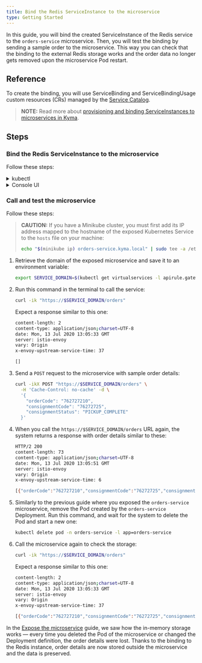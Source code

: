 ```yaml
---
title: Bind the Redis ServiceInstance to the microservice
type: Getting Started
---
```


In this guide, you will bind the created ServiceInstance of the Redis service to the `orders-service` microservice. Then, you will test the binding by sending a sample order to the microservice. This way you can check that the binding to the external Redis storage works and the order data no longer gets removed upon the microservice Pod restart.

## Reference

To create the binding, you will use ServiceBinding and ServiceBindingUsage custom resources (CRs) managed by the [Service Catalog](https://svc-cat.io/docs/walkthrough/).

>**NOTE:** Read more about [provisioning and binding ServiceInstances to microservices in Kyma](/components/service-catalog/#details-provisioning-and-binding).

## Steps

### Bind the Redis ServiceInstance to the microservice

Follow these steps:

<div tabs name="bind-redis-to-microservice" group="bind-redis-to-microservice">
  <details>
  <summary label="kubectl">
  kubectl
  </summary>

1. Create a [ServiceBinding CR](https://svc-cat.io/docs/walkthrough/#step-5---requesting-a-servicebinding-to-use-the-serviceinstance) that, in its **spec.instanceRef** field, points to the Redis ServiceInstance created in the previous guide:

   ```yaml
   cat <<EOF | kubectl apply -f -
   apiVersion: servicecatalog.k8s.io/v1beta1
   kind: ServiceBinding
   metadata:
     name: orders-service
     namespace: orders-service
   spec:
     instanceRef:
       name: redis-service
   EOF
   ```

2. Check that the ServiceBinding CR was created. This is indicated by the last condition in the CR status being `Ready True`:

   ```bash
   kubectl get servicebinding orders-service -n orders-service -o=jsonpath="{range .status.conditions[*]}{.type}{'\t'}{.status}{'\n'}{end}"
   ```

3. Create a [ServiceBindingUsage CR](/components/service-catalog/#custom-resource-service-binding-usage) that injects the Secret associated with the ServiceBinding to the microservice Deployment.

   ```yaml
   cat <<EOF | kubectl apply -f -
   apiVersion: servicecatalog.kyma-project.io/v1alpha1
   kind: ServiceBindingUsage
   metadata:
     name: orders-service
     namespace: orders-service
   spec:
     serviceBindingRef:
       name: orders-service
     usedBy:
       kind: deployment
       name: orders-service
     parameters:
       envPrefix:
         name: "REDIS_"
   EOF
   ```

   - The **spec.serviceBindingRef** and **spec.usedBy** fields are required. **spec.serviceBindingRef** points to the ServiceBinding you have just created and **spec.usedBy** points to the `orders-service` Deployment. More specifically, **spec.usedBy** refers to the name of the Deployment and the cluster-specific [UsageKind CR](/components/service-catalog/#custom-resource-usage-kind) (`kind: deployment`) that defines how Secrets should be injected to `orders-service` microservice when creating a ServiceBinding.

   - The **spec.parameters.envPrefix.name** field is optional. On creating a ServiceBinding, it adds a prefix to all environment variables injected in a Secret to the microservice. In our example, **envPrefix** is `REDIS_`, so all environment variables will follow the `REDIS_{env}` naming pattern.

     > **TIP:** It is considered good practice to use **envPrefix**. In some cases, a microservice must use several instances of a given ServiceClass. Prefixes allow you to distinguish between instances and make sure that one Secret does not overwrite another.

4. Check that the ServiceBindingUsage CR was created. This is indicated by the last condition in the CR status being `Ready True`:

   ```bash
   kubectl get servicebindingusage orders-service -n orders-service -o=jsonpath="{range .status.conditions[*]}{.type}{'\t'}{.status}{'\n'}{end}"
   ```

 To see the Secret details and retrieve them from the ServiceBinding, run this command:

    ```bash
    kubectl get secret orders-service -n orders-service -o go-template='{{range $k,$v := .data}}{{printf "%s: " $k}}{{if not $v}}{{$v}}{{else}}{{$v | base64decode}}{{end}}{{"\n"}}{{end}}'
    ```

    Expect a response similar to this one:

    ```bash
    HOST: hb-redis-micro-0e965585-9699-443f-b987-38bc6af0e416-redis.orders-service.svc.cluster.local
    PORT: 6379
    REDIS_PASSWORD: 1tvDcINZvp
    ```

  </details>
  <details>
  <summary label="console-ui">
  Console UI
  </summary>

1. From the `orders-service` Namespace view, go to **Catalog Management** > **Instances** in the left navigation panel.

2. Switch to the **Add-Ons** tab.

3. Select the `redis-service` item on the list to get into the details view of the `redis-service` Redis instance.

4. Switch to the **Bound Applications** tab.

5. Select **Bind Application**.

6. In the pop-up box that opens up:

    - From the **Select Application** drop-down list, select `order-service`.
    - Select **Set prefix for injected variables** and enter `REDIS_` in the box under the **Prefix namespace value** field.

   > **NOTE:** The **Prefix for injected variables** field is optional. On creating a ServiceBinding, it adds a prefix to all environment variables injected in a Secret to the microservice. In our example, the prefix is set to `REDIS_`, so all environment variables will follow the `REDIS_{ENVIRONMENT_VARIABLE}` naming pattern.

   > **TIP:** It is considered good practice to use prefixes for environment variables. In some cases, a microservice must use several instances of a given ServiceClass. Prefixes allow you to distinguish between instances and make sure that one Secret does not overwrite another.

7. Select **Bind Application** to confirm the changes and wait until the status of the created Service Binding Usage changes to `READY`.

  </details>
</div>

### Call and test the microservice

Follow these steps:

> **CAUTION:** If you have a Minikube cluster, you must first add its IP address mapped to the hostname of the exposed Kubernetes Service to the `hosts` file on your machine:
>
>  ```bash
>  echo "$(minikube ip) orders-service.kyma.local" | sudo tee -a /etc/hosts
>  ```

1. Retrieve the domain of the exposed microservice and save it to an environment variable:

   ```bash
   export SERVICE_DOMAIN=$(kubectl get virtualservices -l apirule.gateway.kyma-project.io/v1alpha1=orders-service.orders-service -n orders-service -o=jsonpath='{.items[*].spec.hosts[0]}')
   ```

2. Run this command in the terminal to call the service:

   ```bash
   curl -ik "https://$SERVICE_DOMAIN/orders"
   ```

   Expect a response similar to this one:

   ```bash
   content-length: 2
   content-type: application/json;charset=UTF-8
   date: Mon, 13 Jul 2020 13:05:33 GMT
   server: istio-envoy
   vary: Origin
   x-envoy-upstream-service-time: 37

   []
   ```

3. Send a `POST` request to the microservice with sample order details:

   ```bash
   curl -ikX POST "https://$SERVICE_DOMAIN/orders" \
     -H 'Cache-Control: no-cache' -d \
     '{
       "orderCode": "762727210",
       "consignmentCode": "76272725",
       "consignmentStatus": "PICKUP_COMPLETE"
     }'
   ```

4. When you call the `https://$SERVICE_DOMAIN/orders` URL again, the system returns a response with order details similar to these:

   ```bash
   HTTP/2 200
   content-length: 73
   content-type: application/json;charset=UTF-8
   date: Mon, 13 Jul 2020 13:05:51 GMT
   server: istio-envoy
   vary: Origin
   x-envoy-upstream-service-time: 6

   [{"orderCode":"762727210","consignmentCode":"76272725","consignmentStatus":"PICKUP_COMPLETE"}]
   ```

5. Similarly to the previous guide where you exposed the `orders-service` microservice, remove the Pod created by the `orders-service` Deployment. Run this command, and wait for the system to delete the Pod and start a new one:

   ```bash
   kubectl delete pod -n orders-service -l app=orders-service
   ```

6. Call the microservice again to check the storage:

   ```bash
   curl -ik "https://$SERVICE_DOMAIN/orders"
   ```

   Expect a response similar to this one:

   ```bash
   content-length: 2
   content-type: application/json;charset=UTF-8
   date: Mon, 13 Jul 2020 13:05:33 GMT
   server: istio-envoy
   vary: Origin
   x-envoy-upstream-service-time: 37

   [{"orderCode":"762727210","consignmentCode":"76272725","consignmentStatus":"PICKUP_COMPLETE"}]
   ```

In the [Expose the microservice](#getting-started-expose-the-microservice) guide, we saw how the in-memory storage works — every time you deleted the Pod of the microservice or changed the Deployment definition, the order details were lost. Thanks to the binding to the Redis instance, order details are now stored outside the microservice and the data is preserved.
